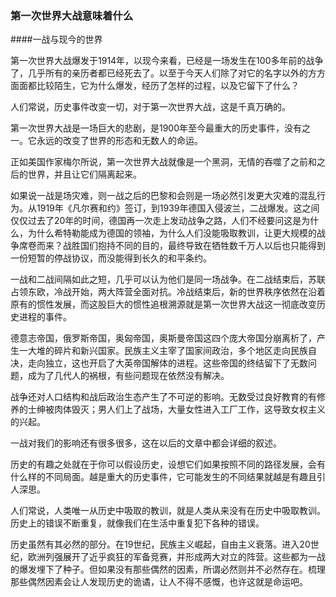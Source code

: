 
### 第一次世界大战意味着什么

####一战与现今的世界

第一次世界大战爆发于1914年，以现今来看，已经是一场发生在100多年前的战争了，几乎所有的亲历者都已经死去了。以至于今天人们除了对它的名字以外的方方面面都比较陌生，它为什么爆发，经历了怎样的过程，以及它留下了什么？


人们常说，历史事件改变一切，对于第一次世界大战，这是千真万确的。


第一次世界大战是一场巨大的悲剧，是1900年至今最重大的历史事件，没有之一。它永远的改变了世界的形态和无数人的命运。


正如美国作家梅尔所说，第一次世界大战就像是一个黑洞，无情的吞噬了之前和之后的世界，并且让它们隔离起来。


如果说一战是场灾难，则一战之后的巴黎和会则是一场必然引发更大灾难的混乱行为。从1919年《凡尔赛和约》签订，到1939年德国入侵波兰，二战爆发。这之间仅仅过去了20年的时间，德国再一次走上发动战争之路，人们不经要问这是为什么，为什么希特勒能成为德国的领袖，为什么人们没能吸取教训，让更大规模的战争席卷而来？战胜国们抱持不同的目的，最终导致在牺牲数千万人以后也只能得到一份短暂的停战协议，而没能得到长久的和平条约。


一战和二战间隔如此之短，几乎可以认为他们是同一场战争。在二战结束后，苏联占领东欧，冷战开始，两大阵营全面对抗。冷战结束后，新的世界秩序依然在沿着原有的惯性发展，而这股巨大的惯性追根溯源就是第一次世界大战这一彻底改变历史进程的事件。


德意志帝国，俄罗斯帝国，奥匈帝国，奥斯曼帝国这四个庞大帝国分崩离析了，产生一大堆的碎片和新兴国家。民族主义主宰了国家间政治，多个地区走向民族自决，走向独立，这也开启了大英帝国解体的进程。这些帝国的终结留下了无数问题，成为了几代人的祸根，有些问题现在依然没有解决。


战争还对人口结构和战后政治生态产生了不可逆的影响。无数受过良好教育的有修养的士绅被肉体毁灭；男人们上了战场，大量女性进入工厂工作，这导致女权主义的兴起。


一战对我们的影响还有很多很多，这在以后的文章中都会详细的叙述。


历史的有趣之处就在于你可以假设历史，设想它们如果按照不同的路径发展，会有什么样的不同局面。越是重大的历史事件，它可能发生的不同结果就越是有趣且引人深思。


人们常说，人类唯一从历史中吸取的教训，就是人类从来没有在历史中吸取教训。历史上的错误不断重复，就像我们在生活中重复犯下各种的错误。


历史虽然有其必然的部分。在19世纪，民族主义崛起，自由主义衰落。进入20世纪，欧洲列强展开了近乎疯狂的军备竞赛，并形成两大对立的阵营。这些都为一战的爆发埋下了种子。但如果没有那些偶然的因素，所谓必然则并不必然存在。梳理那些偶然因素会让人发现历史的诡谲，让人不得不感慨，也许这就是命运吧。
